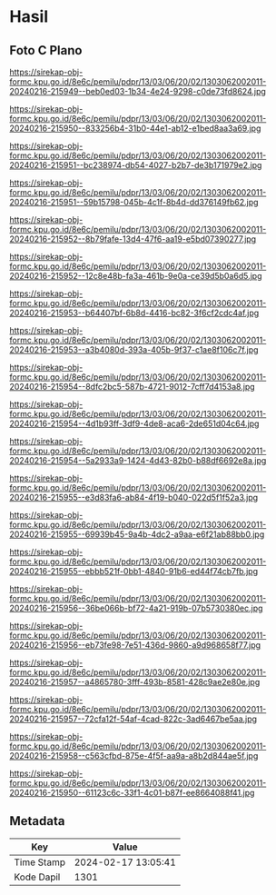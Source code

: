 # Hasil

## Foto C Plano

https://sirekap-obj-formc.kpu.go.id/8e6c/pemilu/pdpr/13/03/06/20/02/1303062002011-20240216-215949--beb0ed03-1b34-4e24-9298-c0de73fd8624.jpg

https://sirekap-obj-formc.kpu.go.id/8e6c/pemilu/pdpr/13/03/06/20/02/1303062002011-20240216-215950--833256b4-31b0-44e1-ab12-e1bed8aa3a69.jpg

https://sirekap-obj-formc.kpu.go.id/8e6c/pemilu/pdpr/13/03/06/20/02/1303062002011-20240216-215951--bc238974-db54-4027-b2b7-de3b171979e2.jpg

https://sirekap-obj-formc.kpu.go.id/8e6c/pemilu/pdpr/13/03/06/20/02/1303062002011-20240216-215951--59b15798-045b-4c1f-8b4d-dd376149fb62.jpg

https://sirekap-obj-formc.kpu.go.id/8e6c/pemilu/pdpr/13/03/06/20/02/1303062002011-20240216-215952--8b79fafe-13d4-47f6-aa19-e5bd07390277.jpg

https://sirekap-obj-formc.kpu.go.id/8e6c/pemilu/pdpr/13/03/06/20/02/1303062002011-20240216-215952--12c8e48b-fa3a-461b-9e0a-ce39d5b0a6d5.jpg

https://sirekap-obj-formc.kpu.go.id/8e6c/pemilu/pdpr/13/03/06/20/02/1303062002011-20240216-215953--b64407bf-6b8d-4416-bc82-3f6cf2cdc4af.jpg

https://sirekap-obj-formc.kpu.go.id/8e6c/pemilu/pdpr/13/03/06/20/02/1303062002011-20240216-215953--a3b4080d-393a-405b-9f37-c1ae8f106c7f.jpg

https://sirekap-obj-formc.kpu.go.id/8e6c/pemilu/pdpr/13/03/06/20/02/1303062002011-20240216-215954--8dfc2bc5-587b-4721-9012-7cff7d4153a8.jpg

https://sirekap-obj-formc.kpu.go.id/8e6c/pemilu/pdpr/13/03/06/20/02/1303062002011-20240216-215954--4d1b93ff-3df9-4de8-aca6-2de651d04c64.jpg

https://sirekap-obj-formc.kpu.go.id/8e6c/pemilu/pdpr/13/03/06/20/02/1303062002011-20240216-215954--5a2933a9-1424-4d43-82b0-b88df6692e8a.jpg

https://sirekap-obj-formc.kpu.go.id/8e6c/pemilu/pdpr/13/03/06/20/02/1303062002011-20240216-215955--e3d83fa6-ab84-4f19-b040-022d5f1f52a3.jpg

https://sirekap-obj-formc.kpu.go.id/8e6c/pemilu/pdpr/13/03/06/20/02/1303062002011-20240216-215955--69939b45-9a4b-4dc2-a9aa-e6f21ab88bb0.jpg

https://sirekap-obj-formc.kpu.go.id/8e6c/pemilu/pdpr/13/03/06/20/02/1303062002011-20240216-215955--ebbb521f-0bb1-4840-91b6-ed44f74cb7fb.jpg

https://sirekap-obj-formc.kpu.go.id/8e6c/pemilu/pdpr/13/03/06/20/02/1303062002011-20240216-215956--36be066b-bf72-4a21-919b-07b5730380ec.jpg

https://sirekap-obj-formc.kpu.go.id/8e6c/pemilu/pdpr/13/03/06/20/02/1303062002011-20240216-215956--eb73fe98-7e51-436d-9860-a9d968658f77.jpg

https://sirekap-obj-formc.kpu.go.id/8e6c/pemilu/pdpr/13/03/06/20/02/1303062002011-20240216-215957--a4865780-3fff-493b-8581-428c9ae2e80e.jpg

https://sirekap-obj-formc.kpu.go.id/8e6c/pemilu/pdpr/13/03/06/20/02/1303062002011-20240216-215957--72cfa12f-54af-4cad-822c-3ad6467be5aa.jpg

https://sirekap-obj-formc.kpu.go.id/8e6c/pemilu/pdpr/13/03/06/20/02/1303062002011-20240216-215958--c563cfbd-875e-4f5f-aa9a-a8b2d844ae5f.jpg

https://sirekap-obj-formc.kpu.go.id/8e6c/pemilu/pdpr/13/03/06/20/02/1303062002011-20240216-215950--61123c6c-33f1-4c01-b87f-ee8664088f41.jpg


## Metadata

| Key        | Value               |
| ---------- | ------------------- |
| Time Stamp | 2024-02-17 13:05:41 |
| Kode Dapil | 1301                |



